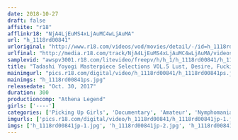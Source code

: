 ```yaml
---
date: 2018-10-27
draft: false
affsite: "r18"
afflinkr18: "NjA4LjEuMS4xLjAuMC4wLjAuMA"
url: "h_1118rd00841"
urloriginal: "http://www.r18.com/videos/vod/movies/detail/-/id=h_1118rd00841"
urlfinal: "http://media.r18.com/track/NjA4LjEuMS4xLjAuMC4wLjAuMA/videos/vod/movies/detail/-/id=h_1118rd00841"
samplevid: "awspv3001.r18.com/litevideo/freepv/h/h_1/h_1118rd00841/h_1118rd00841_dmb_w.mp4"
title: "Tadashi Yoyogi Masterpiece Selections VOL.5 Lust, Desire, Fucking, And Gimmicks All The Pleasures Of Ecstasy For A Woman, Displayed For The First Time 5 Hours"
mainimgurl: "pics.r18.com/digital/video/h_1118rd00841/h_1118rd00841ps.jpg"
mainimgs: "h_1118rd00841ps.jpg"
releasedate: "Oct. 30, 2017"
duration: 300
productioncomp: "Athena Legend"
girls: ['----']
categories: ['Picking Up Girls', 'Documentary', 'Amateur', 'Nymphomaniac', 'Compilation', 'Over 4 Hours']
imgurls: ['pics.r18.com/digital/video/h_1118rd00841/h_1118rd00841jp-1.jpg', 'pics.r18.com/digital/video/h_1118rd00841/h_1118rd00841jp-2.jpg', 'pics.r18.com/digital/video/h_1118rd00841/h_1118rd00841jp-3.jpg', 'pics.r18.com/digital/video/h_1118rd00841/h_1118rd00841jp-4.jpg', 'pics.r18.com/digital/video/h_1118rd00841/h_1118rd00841jp-5.jpg', 'pics.r18.com/digital/video/h_1118rd00841/h_1118rd00841jp-6.jpg', 'pics.r18.com/digital/video/h_1118rd00841/h_1118rd00841jp-7.jpg', 'pics.r18.com/digital/video/h_1118rd00841/h_1118rd00841jp-8.jpg', 'pics.r18.com/digital/video/h_1118rd00841/h_1118rd00841jp-9.jpg', 'pics.r18.com/digital/video/h_1118rd00841/h_1118rd00841jp-10.jpg', 'pics.r18.com/digital/video/h_1118rd00841/h_1118rd00841jp-11.jpg', 'pics.r18.com/digital/video/h_1118rd00841/h_1118rd00841jp-12.jpg', 'pics.r18.com/digital/video/h_1118rd00841/h_1118rd00841jp-13.jpg', 'pics.r18.com/digital/video/h_1118rd00841/h_1118rd00841jp-14.jpg', 'pics.r18.com/digital/video/h_1118rd00841/h_1118rd00841jp-15.jpg', 'pics.r18.com/digital/video/h_1118rd00841/h_1118rd00841jp-16.jpg', 'pics.r18.com/digital/video/h_1118rd00841/h_1118rd00841jp-17.jpg', 'pics.r18.com/digital/video/h_1118rd00841/h_1118rd00841jp-18.jpg', 'pics.r18.com/digital/video/h_1118rd00841/h_1118rd00841jp-19.jpg', 'pics.r18.com/digital/video/h_1118rd00841/h_1118rd00841jp-20.jpg']
imgs: ['h_1118rd00841jp-1.jpg', 'h_1118rd00841jp-2.jpg', 'h_1118rd00841jp-3.jpg', 'h_1118rd00841jp-4.jpg', 'h_1118rd00841jp-5.jpg', 'h_1118rd00841jp-6.jpg', 'h_1118rd00841jp-7.jpg', 'h_1118rd00841jp-8.jpg', 'h_1118rd00841jp-9.jpg', 'h_1118rd00841jp-10.jpg', 'h_1118rd00841jp-11.jpg', 'h_1118rd00841jp-12.jpg', 'h_1118rd00841jp-13.jpg', 'h_1118rd00841jp-14.jpg', 'h_1118rd00841jp-15.jpg', 'h_1118rd00841jp-16.jpg', 'h_1118rd00841jp-17.jpg', 'h_1118rd00841jp-18.jpg', 'h_1118rd00841jp-19.jpg', 'h_1118rd00841jp-20.jpg']
---
```


